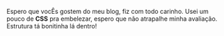 Espero que vocÊs gostem do meu blog, fiz com todo carinho. Usei um pouco de **CSS** pra embelezar, espero que não atrapalhe minha avaliação. Estrutura tá bonitinha lá dentro!
